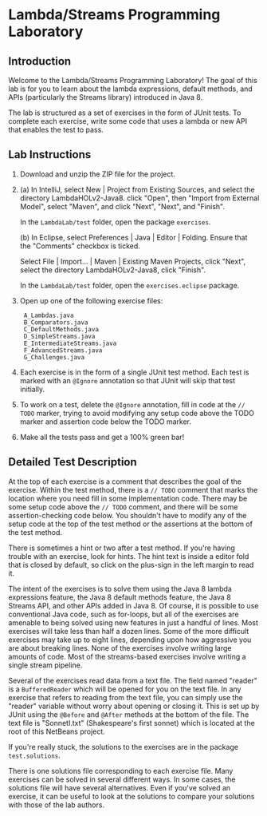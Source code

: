 # Lambda/Streams Programming Laboratory 

## Introduction

Welcome to the Lambda/Streams Programming Laboratory! The goal of this
lab is for you to learn about the lambda expressions, default methods,
and APIs (particularly the Streams library) introduced in Java 8.

The lab is structured as a set of exercises in the form of JUnit
tests. To complete each exercise, write some code that uses a
lambda or new API that enables the test to pass.

## Lab Instructions
1. Download and unzip the ZIP file for the project.

2. (a) In IntelliJ, select New | Project from Existing Sources, and
select the directory LambdaHOLv2-Java8. click "Open", then 
"Import from External Model", select "Maven", and click "Next", 
"Next", and "Finish".

    In the `LambdaLab/test` folder, open the package `exercises`.

    (b) In Eclipse, select Preferences | Java | Editor | Folding. 
Ensure that the "Comments" checkbox is ticked.

    Select File | Import... | Maven | Existing Maven Projects, click
"Next", select the directory LambdaHOLv2-Java8, click "Finish".

    In the `LambdaLab/test` folder, open the `exercises.eclipse` package.

3. Open up one of the following exercise files:

        A_Lambdas.java
        B_Comparators.java
        C_DefaultMethods.java
        D_SimpleStreams.java
        E_IntermediateStreams.java
        F_AdvancedStreams.java
        G_Challenges.java

4. Each exercise is in the form of a single JUnit test method. Each
test is marked with an `@Ignore` annotation so that JUnit will skip that
test initially.

5. To work on a test, delete the `@Ignore` annotation, fill in code at
the `// TODO` marker, trying to avoid modifying any setup code above the
TODO marker and assertion code below the TODO marker.

6. Make all the tests pass and get a 100% green bar!

## Detailed Test Description

At the top of each exercise is a comment that describes the goal of
the exercise. Within the test method, there is a `// TODO` comment that
marks the location where you need fill in some implementation
code. There may be some setup code above the `// TODO` comment, and
there will be some assertion-checking code below.  You shouldn't have
to modify any of the setup code at the top of the test method or the
assertions at the bottom of the test method.

There is sometimes a hint or two after a test method. If you're having
trouble with an exercise, look for hints. The hint text is inside
a editor fold that is closed by default, so click on the plus-sign
in the left margin to read it.

The intent of the exercises is to solve them using the Java 8 lambda
expressions feature, the Java 8 default methods feature, the Java 8
Streams API, and other APIs added in Java 8. Of course, it
is possible to use conventional Java code, such as for-loops, but all
of the exercises are amenable to being solved using new features in
just a handful of lines. Most exercises will take less than half a
dozen lines. Some of the more difficult exercises may take up to eight
lines, depending upon how aggressive you are about breaking
lines. None of the exercises involve writing large amounts of
code. Most of the streams-based exercises involve writing a single
stream pipeline.

Several of the exercises read data from a text file. The field named
"reader" is a `BufferedReader` which will be opened for you on the text
file. In any exercise that refers to reading from the text file, you
can simply use the "reader" variable without worry about opening or
closing it. This is set up by JUnit using the `@Before` and `@After`
methods at the bottom of the file. The text file is "SonnetI.txt"
(Shakespeare's first sonnet) which is located at the root of this
NetBeans project.

If you're really stuck, the solutions to the exercises are in the package `test.solutions`.

There is one solutions file corresponding to each exercise file.  Many
exercises can be solved in several different ways. In some cases, the
solutions file will have several alternatives. Even if you've solved
an exercise, it can be useful to look at the solutions to compare your
solutions with those of the lab authors.
